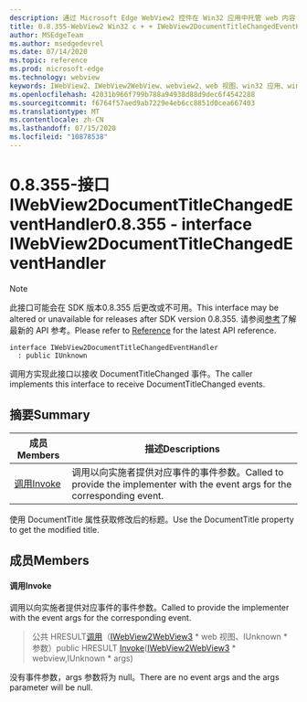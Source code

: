 ```yaml
---
description: 通过 Microsoft Edge WebView2 控件在 Win32 应用中托管 web 内容
title: 0.8.355-WebView2 Win32 c + + IWebView2DocumentTitleChangedEventHandler
author: MSEdgeTeam
ms.author: msedgedevrel
ms.date: 07/14/2020
ms.topic: reference
ms.prod: microsoft-edge
ms.technology: webview
keywords: IWebView2、IWebView2WebView、webview2、web 视图、win32 应用、win32、edge
ms.openlocfilehash: 42031b966f799b788a94938d88d9dec6f4542288
ms.sourcegitcommit: f6764f57aed9ab7229e4eb6cc8851d0cea667403
ms.translationtype: MT
ms.contentlocale: zh-CN
ms.lasthandoff: 07/15/2020
ms.locfileid: "10878538"
---
```

# <span data-ttu-id="616e1-104">0.8.355-接口 IWebView2DocumentTitleChangedEventHandler</span><span class="sxs-lookup"><span data-stu-id="616e1-104">0.8.355 - interface IWebView2DocumentTitleChangedEventHandler</span></span> 

> [!NOTE]
> <span data-ttu-id="616e1-105">此接口可能会在 SDK 版本0.8.355 后更改或不可用。</span><span class="sxs-lookup"><span data-stu-id="616e1-105">This interface may be altered or unavailable for releases after SDK version 0.8.355.</span></span> <span data-ttu-id="616e1-106">请参阅[参考](../../../webview2-api-reference.md)了解最新的 API 参考。</span><span class="sxs-lookup"><span data-stu-id="616e1-106">Please refer to [Reference](../../../webview2-api-reference.md) for the latest API reference.</span></span>

```
interface IWebView2DocumentTitleChangedEventHandler
  : public IUnknown
```

<span data-ttu-id="616e1-107">调用方实现此接口以接收 DocumentTitleChanged 事件。</span><span class="sxs-lookup"><span data-stu-id="616e1-107">The caller implements this interface to receive DocumentTitleChanged events.</span></span>

## <span data-ttu-id="616e1-108">摘要</span><span class="sxs-lookup"><span data-stu-id="616e1-108">Summary</span></span>

 <span data-ttu-id="616e1-109">成员</span><span class="sxs-lookup"><span data-stu-id="616e1-109">Members</span></span>                        | <span data-ttu-id="616e1-110">描述</span><span class="sxs-lookup"><span data-stu-id="616e1-110">Descriptions</span></span>
--------------------------------|---------------------------------------------
[<span data-ttu-id="616e1-111">调用</span><span class="sxs-lookup"><span data-stu-id="616e1-111">Invoke</span></span>](#invoke) | <span data-ttu-id="616e1-112">调用以向实施者提供对应事件的事件参数。</span><span class="sxs-lookup"><span data-stu-id="616e1-112">Called to provide the implementer with the event args for the corresponding event.</span></span>

<span data-ttu-id="616e1-113">使用 DocumentTitle 属性获取修改后的标题。</span><span class="sxs-lookup"><span data-stu-id="616e1-113">Use the DocumentTitle property to get the modified title.</span></span>

## <span data-ttu-id="616e1-114">成员</span><span class="sxs-lookup"><span data-stu-id="616e1-114">Members</span></span>

#### <span data-ttu-id="616e1-115">调用</span><span class="sxs-lookup"><span data-stu-id="616e1-115">Invoke</span></span> 

<span data-ttu-id="616e1-116">调用以向实施者提供对应事件的事件参数。</span><span class="sxs-lookup"><span data-stu-id="616e1-116">Called to provide the implementer with the event args for the corresponding event.</span></span>

> <span data-ttu-id="616e1-117">公共 HRESULT[调用](#invoke)（[IWebView2WebView3](IWebView2WebView3.md) \* web 视图、IUnknown \* 参数）</span><span class="sxs-lookup"><span data-stu-id="616e1-117">public HRESULT [Invoke](#invoke)([IWebView2WebView3](IWebView2WebView3.md) \* webview,IUnknown \* args)</span></span>

<span data-ttu-id="616e1-118">没有事件参数，args 参数将为 null。</span><span class="sxs-lookup"><span data-stu-id="616e1-118">There are no event args and the args parameter will be null.</span></span>

